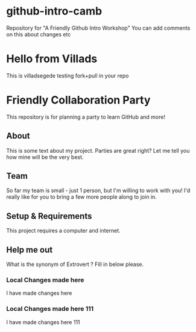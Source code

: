 # github-intro-camb
Repository for "A Friendly Github Intro Workshop"
You can add comments on this about changes etc


# Hello from Villads
This is villadsegede testing fork+pull in your repo

# Friendly Collaboration Party

This repository is for planning a party to learn GitHub and more!

## About
This is some text about my project.
Parties are great right? Let me tell you how mine will be the very best.

## Team
So far my team is small - just 1 person, but I'm willing to work with you!
I'd really like for you to bring a few more people along to join in.

## Setup & Requirements
This project requires a computer and internet.

## Help me out  
What is the synonym of Extrovert ? Fill in below please.

### Local Changes made here
I have made changes here

### Local Changes made here 111
I have made changes here 111
